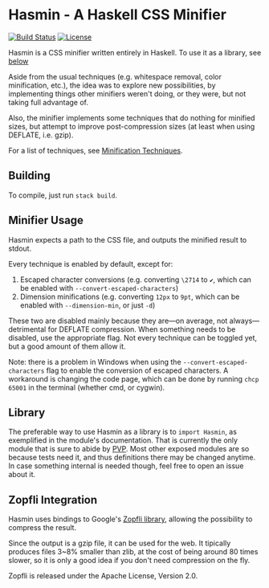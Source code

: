 Hasmin - A Haskell CSS Minifier
====
[![Build Status](https://travis-ci.org/contivero/hasmin.svg?branch=master)](https://travis-ci.org/contivero/hasmin)
[![License](https://img.shields.io/badge/License-BSD%203--Clause-blue.svg)](https://opensource.org/licenses/BSD-3-Clause)

Hasmin is a CSS minifier written entirely in Haskell. To use it as a library,
see [below](https://github.com/contivero/hasmin#library)

Aside from the usual techniques (e.g. whitespace removal, color minification,
etc.), the idea was to explore new possibilities, by implementing things
other minifiers weren't doing, or they were, but not taking full advantage of.

Also, the minifier implements some techniques that do nothing for minified
sizes, but attempt to improve post-compression sizes (at least when using
DEFLATE, i.e. gzip).

For a list of techniques, see [Minification Techniques](https://github.com/contivero/hasmin/wiki/Minification-Techniques).

## Building
To compile, just run `stack build`.

## Minifier Usage
Hasmin expects a path to the CSS file, and outputs the minified result to
stdout.

Every technique is enabled by default, except for:
 1. Escaped character conversions (e.g. converting `\2714` to `✔`, which can be enabled with `--convert-escaped-characters`)
 2. Dimension minifications (e.g. converting `12px` to `9pt`, which can be enabled with `--dimension-min`, or just `-d`)

These two are disabled mainly because they are—on average, not
always—detrimental for DEFLATE compression. When something needs to be
disabled, use the appropriate flag. Not every technique can be toggled yet, but
a good amount of them allow it.

Note: there is a problem in Windows when using the
`--convert-escaped-characters` flag to enable the conversion of escaped
characters. A workaround is changing the code page, which can be done by running
`chcp 65001` in the terminal (whether cmd, or cygwin).

## Library
The preferable way to use Hasmin as a library is to `import Hasmin`, as
exemplified in the module's documentation. That is currently the only module
that is sure to abide by [PVP](https://pvp.haskell.org/). Most other exposed
modules are so because tests need it, and thus definitions there may be changed
anytime. In case something internal is needed though, feel free to open an issue
about it.

## Zopfli Integration
Hasmin uses bindings to Google's
[Zopfli library](https://en.wikipedia.org/wiki/Zopfli), allowing the
possibility to compress the result.

Since the output is a gzip file, it can be used for the web. It tipically
produces files 3~8% smaller than zlib, at the cost of being around 80 times
slower, so it is only a good idea if you don't need compression on the fly.


Zopfli is released under the Apache License, Version 2.0.
